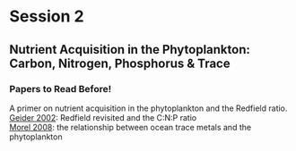 # Session 2
## Nutrient Acquisition in the Phytoplankton: Carbon, Nitrogen, Phosphorus & Trace

<div class="panel panel-primary">
  <div class="panel-heading">
    <h3 class="panel-title">Papers to Read Before!</h3>
  </div>
  <div class="panel-body">
      A primer on nutrient acquisition in the phytoplankton and the Redfield ratio.<br>
      <a href="https://2021-phyto-phys.readthedocs.io/en/latest/_literature/session2/geider2002.pdf">Geider 2002</a>: Redfield revisited and the C:N:P ratio<br>
      <a href="https://2021-phyto-phys.readthedocs.io/en/latest/_literature/session2/morel2008.pdf">Morel 2008</a>: the relationship between ocean trace metals and the phytoplankton
  </div>
</div>


